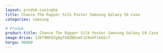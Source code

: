 ```yaml
---
layout: produk-casinghp
title: Chance The Rapper Silk Poster Samsung Galaxy S9 Case
categories: samsung

# Produk
product-title: Chance The Rapper Silk Poster Samsung Galaxy S9 Case
image-drive: 13kT9NF02g8gfG0ZNDvmFJ29wVFikk5c7
harga: 90000
---
```

